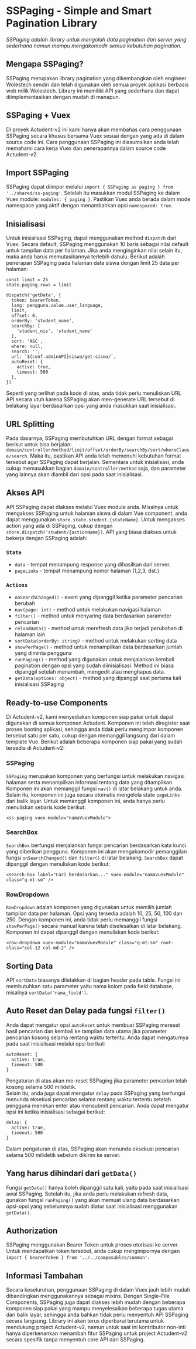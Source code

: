 # SSPaging - Simple and Smart Pagination Library
<i>SSPaging adalah library untuk mengolah data pagination dari server yang sederhana namun mampu mengakomodir semua kebutuhan pagination.</i>

## Mengapa SSPaging?
SSPaging merupakan library pagination yang dikembangkan oleh engineer Wolestech sendiri dan telah digunakan oleh semua proyek aplikasi berbasis web milik Wolestech. Library ini memiliki API yang sederhana dan dapat diimplementasikan dengan mudah di manapun.

## SSPaging + Vuex
Di proyek Actudent-v2 ini kami hanya akan membahas cara penggunaan SSPaging secara khusus bersama Vuex sesuai dengan yang ada di dalam source code ini. Cara penggunaan SSPaging ini diasumsikan anda telah memahami cara kerja Vuex dan penerapannya dalam source code Actudent-v2.

## Import SSPaging
SSPaging dapat diimpor melalui `import { SSPaging as paging } from '../shared/ss-paging'`. Setelah itu masukkan modul SSPaging ke dalam Vuex module: `modules: { paging }`. Pastikan Vuex anda berada dalam mode namespace yang aktif dengan menambahkan opsi `namespaced: true`.

## Inisialisasi
Untuk inisialisasi SSPaging, dapat menggunakan method `dispatch` dari Vuex. Secara default, SSPaging menggunakan 10 baris sebagai nilai default untuk tampilan data per halaman. Jika anda menginginkan nilai selain itu, maka anda harus memutasikannya terlebih dahulu. Berikut adalah penerapan SSPaging pada halaman data siswa dengan limit 25 data per halaman:
```
const limit = 25
state.paging.rows = limit

dispatch('getData', {
  token: bearerToken,
  lang: pengguna.value.user_language,
  limit,
  offset: 0,
  orderBy: 'student_name',
  searchBy: [
    'student_nis', 'student_name'
  ],
  sort: 'ASC',
  where: null,
  search: '',
  url: `${conf.adminAPI}siswa/get-siswa/`,
  autoReset: {
    active: true,
    timeout: 500
  },
})
```
Seperti yang terlihat pada kode di atas, anda tidak perlu menuliskan URL API secara utuh karena SSPaging akan men-generate URL tersebut di belakang layar berdasarkan opsi yang anda masukkan saat inisialisasi.

## URL Splitting
Pada dasarnya, SSPaging membutuhkan URL dengan format sebagai berikut untuk bisa berjalan: `domain/controller/method/limit/offset/orderBy/searchBy/sort/whereClause/search`. Maka itu, pastikan API anda telah memenuhi kebutuhan format tersebut agar SSPaging dapat berjalan. Sementara untuk inisialisasi, anda cukup memasukkan bagian `domain/controller/method` saja, dan parameter yang lainnya akan diambil dari opsi pada saat inisialisasi.

## Akses API
API SSPaging dapat diakses melalui Vuex module anda. Misalnya untuk mengakses SSPaging untuk halaman siswa di dalam Vue component, anda dapat menggunakan `store.state.student.{stateName}`. Untuk mengakses action yang ada di SSPaging, cukup dengan `store.dispatch('student/{actionName})`. API yang biasa diakses untuk bekerja dengan SSPaging adalah:<br>
### `State`
- `data` - tempat menampung response yang dihasilkan dari server.
- `pageLinks` - tempat menampung nomor halaman (1,2,3, dst.)

### `Actions`
- `onSearchChanged()` - event yang dipanggil ketika parameter pencarian berubah
- `nav(page: int)` - method untuk melakukan navigasi halaman
- `filter()` - method untuk menyaring data berdasarkan parameter pencarian
- `reloadData()` - method untuk merefresh data jika terjadi perubahan di halaman lain
- `sortData(orderBy: string)` - method untuk melakukan sorting data
- `showPerPage()` - method untuk menampilkan data berdasarkan jumlah yang diminta pengguna
- `runPaging()` - method yang digunakan untuk menjalankan kembali pagination dengan opsi yang sudah diinisialisasi. Method ini biasa dipanggil setelah menambah, mengedit atau menghapus data.
- `getData(options: object)` - method yang dipanggil saat pertama kali inisialisasi SSPaging

## Ready-to-use Components
Di Actudent-v2, kami menyediakan komponen siap pakai untuk dapat digunakan di semua komponen Actudent. Komponen ini telah diregister saat proses booting aplikasi, sehingga anda tidak perlu mengimpor komponen tersebut satu per satu, cukup dengan memanggil langsung dari dalam template Vue. Berikut adalah beberapa komponen siap pakai yang sudah tersedia di Actudent-v2:
### SSPaging
`SSPaging` merupakan komponen yang berfungsi untuk melakukan navigasi halaman serta menampilkan informasi tentang data yang ditampilkan. Komponen ini akan memanggil fungsi `nav()` di latar belakang untuk anda. Selain itu, komponen ini juga secara otomatis mengelola state `pageLinks` dari balik layar. Untuk memanggil komponen ini, anda hanya perlu menuliskan sebaris kode berikut:
```
<ss-paging vuex-module="namaVuexModule">
```
### SearchBox
`SearchBox` berfungsi menjalankan fungsi pencarian berdasarkan kata kunci yang diberikan pengguna. Komponen ini akan mengakomodir pemanggilan fungsi `onSearchChanged()` dan `filter()` di latar belakang. `SearchBox` dapat dipanggil dengan menuliskan kode berikut:
```
<search-box label="Cari berdasarkan..." vuex-module="namaVuexModule" class="q-mt-sm" />
```
### RowDropdown
`RowDropdown` adalah komponen yang digunakan untuk memilih jumlah tampilan data per halaman. Opsi yang tersedia adalah 10, 25, 50, 100 dan 250. Dengan komponen ini, anda tidak perlu memanggil fungsi `showPerPage()` secara manual karena telah diselesaikan di latar belakang. Komponen ini dapat dipanggil dengan menuliskan kode berikut:
```
<row-dropdown vuex-module="namaVuexModule" class="q-mt-sm" root-class="col-12 col-md-2" />
```

## Sorting Data
API `sortData` biasanya diletakkan di bagian header pada table. Fungsi ini membutuhkan satu parameter yaitu nama kolom pada field database, misalnya `sortData('nama_field')`.

## Auto Reset dan Delay pada fungsi `filter()`
Anda dapat mengatur opsi `autoReset` untuk membuat SSPaging mereset hasil pencarian dan kembali ke tampilan data utama jika parameter pencarian kosong selama rentang waktu tertentu. Anda dapat mengaturnya pada saat inisialisasi melalui opsi berikut:
```
autoReset: {
  active: true,
  timeout: 500
}
```
Pengaturan di atas akan me-reset SSPaging jika parameter pencarian telah kosong selama 500 milidetik.<br>
Selain itu, anda juga dapat mengatur `delay` pada SSPaging yang berfungsi menunda eksekusi pencarian selama rentang waktu tertentu setelah pengguna menekan enter atau mensubmit pencarian. Anda dapat mengatur opsi ini ketika inisialisasi sebagai berikut:
```
delay: {
  active: true,
  timeout: 500
}
```
Dalam pengaturan di atas, SSPaging akan menunda eksekusi pencarian selama 500 milidetik sebelum dikirim ke server.

## Yang harus dihindari dari `getData()`
Fungsi `getData()` hanya boleh dipanggil satu kali, yaitu pada saat inisialisasi awal SSPaging. Setelah itu, jika anda perlu melakukan refresh data, gunakan fungsi `runPaging()` yang akan memuat ulang data berdasarkan opsi-opsi yang sebelumnya sudah diatur saat inisialisasi menggunakan `getData()`.

## Authorization
SSPaging menggunakan Bearer Token untuk proses otorisasi ke server. Untuk mendapatkan token tersebut, anda cukup mengimpornya dengan `import { bearerToken } from '../../composables/common'`.

## Informasi Tambahan
Secara keseluruhan, penggunaan SSPaging di dalam Vuex jauh lebih mudah dibandingkan menggunakannya sebagai mixins. Dengan Single-File Components, SSPaging juga dapat diakses lebih mudah dengan beberapa komponen siap pakai yang mampu menyelesaikan beberapa tugas utama dari balik layar, sehingga anda bahkan tidak perlu menyentuh API SSPaging secara langsung. Library ini akan terus diperbarui terutama untuk mendukung project Actudent-v2, namun untuk saat ini kontributor non-inti hanya diperkenankan menambah fitur SSPaging untuk project Actudent-v2 secara spesifik tanpa menyentuh core API dari SSPaging.